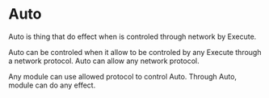 # **Auto**


Auto is thing that do effect when is controled through network by Execute.


Auto can be controled when it allow to be controled by any Execute through a network protocol.
Auto can allow any network protocol.


Any module can use allowed protocol to control Auto.
Through Auto, module can do any effect.